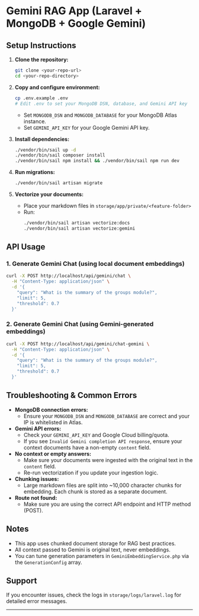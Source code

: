 # Gemini RAG App (Laravel + MongoDB + Google Gemini)

## Setup Instructions

1. **Clone the repository:**
   ```bash
   git clone <your-repo-url>
   cd <your-repo-directory>
   ```

2. **Copy and configure environment:**
   ```bash
   cp .env.example .env
   # Edit .env to set your MongoDB DSN, database, and Gemini API key
   ```
   - Set `MONGODB_DSN` and `MONGODB_DATABASE` for your MongoDB Atlas instance.
   - Set `GEMINI_API_KEY` for your Google Gemini API key.

3. **Install dependencies:**
   ```bash
   ./vendor/bin/sail up -d
   ./vendor/bin/sail composer install
   ./vendor/bin/sail npm install && ./vendor/bin/sail npm run dev
   ```

4. **Run migrations:**
   ```bash
   ./vendor/bin/sail artisan migrate
   ```

5. **Vectorize your documents:**
   - Place your markdown files in `storage/app/private/<feature-folder>`
   - Run:
     ```bash
     ./vendor/bin/sail artisan vectorize:docs
     ./vendor/bin/sail artisan vectorize:gemini
     ```

## API Usage

### 1. Generate Gemini Chat (using local document embeddings)
```bash
curl -X POST http://localhost/api/gemini/chat \
  -H "Content-Type: application/json" \
  -d '{
    "query": "What is the summary of the groups module?",
    "limit": 5,
    "threshold": 0.7
  }'
```

### 2. Generate Gemini Chat (using Gemini-generated embeddings)
```bash
curl -X POST http://localhost/api/gemini/chat-gemini \
  -H "Content-Type: application/json" \
  -d '{
    "query": "What is the summary of the groups module?",
    "limit": 5,
    "threshold": 0.7
  }'
```

## Troubleshooting & Common Errors

- **MongoDB connection errors:**
  - Ensure your `MONGODB_DSN` and `MONGODB_DATABASE` are correct and your IP is whitelisted in Atlas.
- **Gemini API errors:**
  - Check your `GEMINI_API_KEY` and Google Cloud billing/quota.
  - If you see `Invalid Gemini completion API response`, ensure your context documents have a non-empty `content` field.
- **No context or empty answers:**
  - Make sure your documents were ingested with the original text in the `content` field.
  - Re-run vectorization if you update your ingestion logic.
- **Chunking issues:**
  - Large markdown files are split into ~10,000 character chunks for embedding. Each chunk is stored as a separate document.
- **Route not found:**
  - Make sure you are using the correct API endpoint and HTTP method (POST).

## Notes
- This app uses chunked document storage for RAG best practices.
- All context passed to Gemini is original text, never embeddings.
- You can tune generation parameters in `GeminiEmbeddingService.php` via the `GenerationConfig` array.

## Support
If you encounter issues, check the logs in `storage/logs/laravel.log` for detailed error messages.

---
